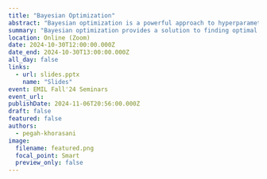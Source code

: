 ```yaml
---
title: "Bayesian Optimization"
abstract: "Bayesian optimization is a powerful approach to hyperparameter tuning and optimization in machine learning, particularly effective for complex functions with unknown gradients and high evaluation costs. Unlike traditional methods like grid or random search, which often lack efficiency, Bayesian optimization combines probabilistic modeling and acquisition functions to balance exploration and exploitation, directing the search towards promising regions. This presentation explores the fundamentals of Bayesian optimization, highlighting its core components: the probabilistic model and the acquisition function. Through illustrative examples, we demonstrate Bayesian optimization’s applicability in tackling optimization challenges, offering an efficient strategy to minimize costly evaluations and identify optimal solutions."
summary: "Bayesian optimization provides a solution to finding optimal parameters efficiently, especially when dealing with functions where traditional gradient-based methods are infeasible. This technique begins with a probabilistic model (Gaussian process) that represents our uncertainty about the function. As data points are sampled, this model is updated, gradually refining our understanding. The acquisition function then guides the search, balancing between exploring uncertain regions and exploiting known promising areas. This structured, adaptive search enables efficient navigation through high-dimensional spaces, even when some variables are discrete or conditional. Key acquisition functions, such as the upper confidence bound and probability of improvement, are discussed to illustrate how Bayesian optimization outperforms simpler search strategies by integrating prior knowledge and sequential learning."
location: Online (Zoom)
date: 2024-10-30T12:00:00.000Z
date_end: 2024-10-30T13:00:00.000Z
all_day: false
links:
  - url: slides.pptx
    name: "Slides"
event: EMIL Fall'24 Seminars
event_url:
publishDate: 2024-11-06T20:56:00.000Z
draft: false
featured: false
authors:
  - pegah-khorasani
image:
  filename: featured.png
  focal_point: Smart
  preview_only: false
---
```

